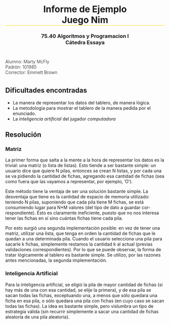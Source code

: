 
<div style=" margin-top:3em; 
             margin-bottom:2.6em ">
    <div style="text-align:center;">
        <h1 style="border-bottom: 1px solid gold;">
            Informe de Ejemplo <br> 
            Juego Nim <br>
        </h1>
        <h3>
            75.40 Algoritmos y Programacion I<br>
            Cátedra Essaya<br>
        </h3>
    </div>
    <h4 style=" font-weight:300;
                margin-top:3em;">
        Alumno: Marty McFly<br> 
        Padrón: 101985 <br>
        Corrector: Emmett Brown
    </h4>
</div>

## Dificultades encontradas

* La manera de representar los datos del tablero, de manera lógica.
* La metodología para mostrar el tablero de la manera pedida por el enunciado.
* La _inteligencia artificial_ del jugador _computadora_

## Resolución

###  Matriz

La primer forma que salta a la mente a la hora de representar los datos es la trivial: una
matriz (o lista de listas). Esto tiende a ser bastante simple: un usuario dice que quiere N pilas,
entonces se crean N listas, y por cada una se va pidiendo la cantidad de fichas, agregando esa
cantidad de fichas (sea como fuera que las vayamos a representar, por ejemplo, ’O’).

Este método tiene la ventaja de ser una solución bastante simple. La desventaja que tiene
es la cantidad de espacio de memoria utilizado: teniendo N pilas, suponiendo que cada pila
tiene M fichas, se está consumiendo lugar para N*M valores (del tipo de dato a guardar cor-
respondiente). Ésto es claramente ineficiente, puesto que no nos interesa tener las fichas en
sı́ sino cuántas fichas tiene cada pila. 

Por esto surgió una segunda implementación posible: en vez de tener una matriz, utilizar una lista, que
tenga en orden la cantidad de fichas que le quedan a una determinada pila. Cuando el usuario
selecciona una pila para sacarle k fichas, simplemente restamos la cantidad k al actual (previas validaciones correspondientes). Por lo que se puede observar, la forma de tratar lógicamente al
tablero es bastante simple.
Se utilizo, por las razones antes mencionadas, la segunda implementación.

### Inteligencia Artificial

Para la inteligencia artificial, se eligió la pila de mayor cantidad de fichas (si hay más de una con esa cantidad, se elije la primera), y de esa pila se sacan todas las fichas, exceptuando una, a menos que sólo quedara una ficha en esa pila, o sólo quedara una pila con fichas (en cuyo caso se sacan todas las fichas). La idea es bastante simple, pero vislumbra un tipo de estrategia válida (sin recurrir simplemente a sacar una cantidad de fichas aleatoria de una pila aleatoria).

